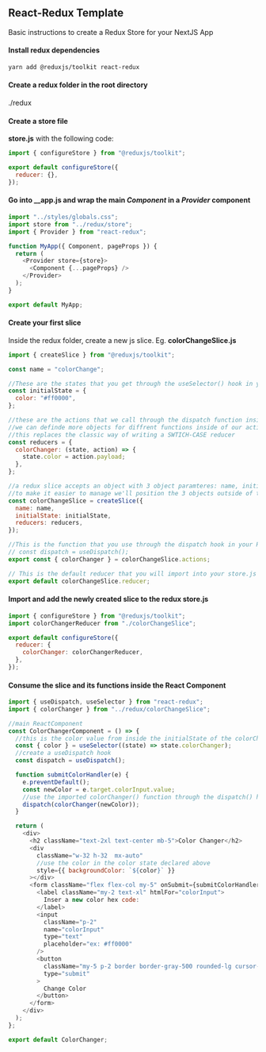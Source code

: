 ## React-Redux Template

Basic instructions to create a Redux Store for your NextJS App

#### Install redux dependencies

```bash
yarn add @reduxjs/toolkit react-redux
```

#### Create a redux folder in the root directory

./redux

#### Create a store file

**store.js** with the following code:

```js
import { configureStore } from "@reduxjs/toolkit";

export default configureStore({
  reducer: {},
});
```

#### Go into \_\_app.js and wrap the main _Component_ in a _Provider_ component

```js
import "../styles/globals.css";
import store from "../redux/store";
import { Provider } from "react-redux";

function MyApp({ Component, pageProps }) {
  return (
    <Provider store={store}>
      <Component {...pageProps} />
    </Provider>
  );
}

export default MyApp;
```

#### Create your first slice

Inside the redux folder, create a new js slice. Eg. **colorChangeSlice.js**

```js
import { createSlice } from "@reduxjs/toolkit";

const name = "colorChange";

//These are the states that you get through the useSelector() hook in your React Component
const initialState = {
  color: "#ff0000",
};

//these are the actions that we call through the dispatch function inside of our component
//we can definde more objects for diffrent functions inside of our actions reducer
//this replaces the classic way of writing a SWTICH-CASE reducer
const reducers = {
  colorChanger: (state, action) => {
    state.color = action.payload;
  },
};

//a redux slice accepts an object with 3 object paramteres: name, initialState and reducers
//to make it easier to manage we'll position the 3 objects outside of the main object
const colorChangeSlice = createSlice({
  name: name,
  initialState: initialState,
  reducers: reducers,
});

//This is the function that you use through the dispatch hook in your ReactComponent
// const dispatch = useDispatch();
export const { colorChanger } = colorChangeSlice.actions;

// This is the default reducer that you will import into your store.js file
export default colorChangeSlice.reducer;
```

#### Import and add the newly created slice to the redux store.js

```js
import { configureStore } from "@reduxjs/toolkit";
import colorChangerReducer from "./colorChangeSlice";

export default configureStore({
  reducer: {
    colorChanger: colorChangerReducer,
  },
});
```

#### Consume the slice and its functions inside the React Component

```js
import { useDispatch, useSelector } from "react-redux";
import { colorChanger } from "../redux/colorChangeSlice";

//main ReactComponent
const ColorChangerComponent = () => {
  //this is the color value from inside the initialState of the colorChangeSlice
  const { color } = useSelector((state) => state.colorChanger);
  //create a useDispatch hook
  const dispatch = useDispatch();

  function submitColorHandler(e) {
    e.preventDefault();
    const newColor = e.target.colorInput.value;
    //use the imported colorChanger() function through the dispatch() hook created earlier
    dispatch(colorChanger(newColor));
  }

  return (
    <div>
      <h2 className="text-2xl text-center mb-5">Color Changer</h2>
      <div
        className="w-32 h-32  mx-auto"
        //use the color in the color state declared above
        style={{ backgroundColor: `${color}` }}
      ></div>
      <form className="flex flex-col my-5" onSubmit={submitColorHandler}>
        <label className="my-2 text-xl" htmlFor="colorInput">
          Inser a new color hex code:
        </label>
        <input
          className="p-2"
          name="colorInput"
          type="text"
          placeholder="ex: #ff0000"
        />
        <button
          className="my-5 p-2 border border-gray-500 rounded-lg cursor-pointer hover:bg-white hover:text-gray-800 active:text-white active:bg-black"
          type="submit"
        >
          Change Color
        </button>
      </form>
    </div>
  );
};

export default ColorChanger;
```
